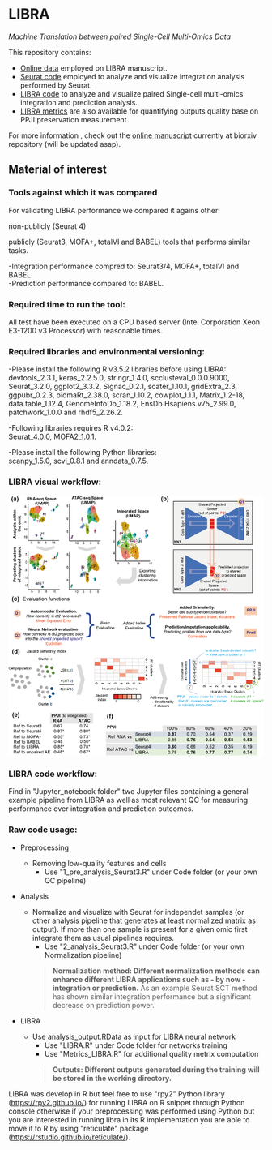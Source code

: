 # LIBRA
*Machine Translation between paired Single-Cell Multi-Omics Data*

This repository contains:
- [Online data](https://github.com/TranslationalBioinformaticsUnit/LIBRA/blob/main/data/) employed on LIBRA manuscript.
- [Seurat code](https://github.com/TranslationalBioinformaticsUnit/LIBRA/blob/main/R/) employed to analyze and visualize integration analysis performed by Seurat.
- [LIBRA code](https://github.com/TranslationalBioinformaticsUnit/LIBRA/blob/main/R/) to analyze and visualize paired Single-cell multi-omics integration and prediction analysis.
- [LIBRA metrics](https://github.com/TranslationalBioinformaticsUnit/LIBRA/blob/main/R/) are also available for quantifying outputs quality base on PPJI preservation measurement.

For more information , check out the [online manuscript](https://www.biorxiv.org/content/10.1101/2021.01.27.428400v1) currently at biorxiv repository (will be updated asap).

## Material of interest

### Tools against which it was compared
For validating LIBRA performance we compared it agains other:

non-publicly (Seurat 4)

publicly (Seurat3, MOFA+, totalVI and BABEL) tools that performs similar tasks. 

-Integration performance compred to: Seurat3/4, MOFA+, totalVI and BABEL.  
-Prediction performance compared to: BABEL.

### Required time to run the tool:
All test have been executed on a CPU based server (Intel Corporation Xeon E3-1200 v3 Processor) with reasonable times.

### Required libraries and environmental versioning:
-Please install the following R v3.5.2 libraries before using LIBRA:  
devtools_2.3.1, keras_2.2.5.0, stringr_1.4.0, scclusteval_0.0.0.9000, Seurat_3.2.0, ggplot2_3.3.2, Signac_0.2.1, scater_1.10.1, gridExtra_2.3, ggpubr_0.2.3, biomaRt_2.38.0, scran_1.10.2, cowplot_1.1.1, Matrix_1.2-18, data.table_1.12.4, GenomeInfoDb_1.18.2, EnsDb.Hsapiens.v75_2.99.0, patchwork_1.0.0 and rhdf5_2.26.2.  

-Following libraries requires R v4.0.2:  
Seurat_4.0.0, MOFA2_1.0.1.  

-Please install the following Python libraries:  
scanpy_1.5.0, scvi_0.8.1 and anndata_0.7.5.  


### LIBRA visual workflow:
![workflow.png](https://github.com/TranslationalBioinformaticsUnit/LIBRA/blob/main/gaf/figures/workflow.png)

### LIBRA code workflow:
Find in "Jupyter_notebook folder" two Jupyter files containing a general example pipeline from LIBRA as well as most relevant QC for measuring performance over integration and prediction outcomes.

### Raw code usage:
- Preprocessing
  - Removing low-quality features and cells
    - Use "1_pre_analysis_Seurat3.R" under Code folder (or your own QC pipeline)
    
- Analysis
  - Normalize and visualize with Seurat for independet samples (or other analysis pipeline that generates at least normalized matrix as output). If more than one sample is present for a given omic first integrate them as usual pipelines requires.
    - Use "2_analysis_Seurat3.R" under Code folder (or your own Normalization pipeline)
    > **Normalization method: Different normalization methods can enhance different LIBRA applications such as - by now - integration or prediction.** As an example Seurat SCT method has shown similar integration performance but a significant decrease on prediction power.

- LIBRA 
  - Use analysis_output.RData as input for LIBRA neural network
    - Use "LIBRA.R" under Code folder for networks training
    - Use "Metrics_LIBRA.R" for additional quality metrix computation
    > **Outputs: Different outputs generated during the training will be stored in the working directory.**

LIBRA was develop in R but feel free to use "rpy2" Python library (https://rpy2.github.io/) for running LIBRA on R snippet through Python console otherwise if your preprocessing was performed using Python but you are interested in running libra in its R implementation you are able to move it to R by using "reticulate" package (https://rstudio.github.io/reticulate/).
